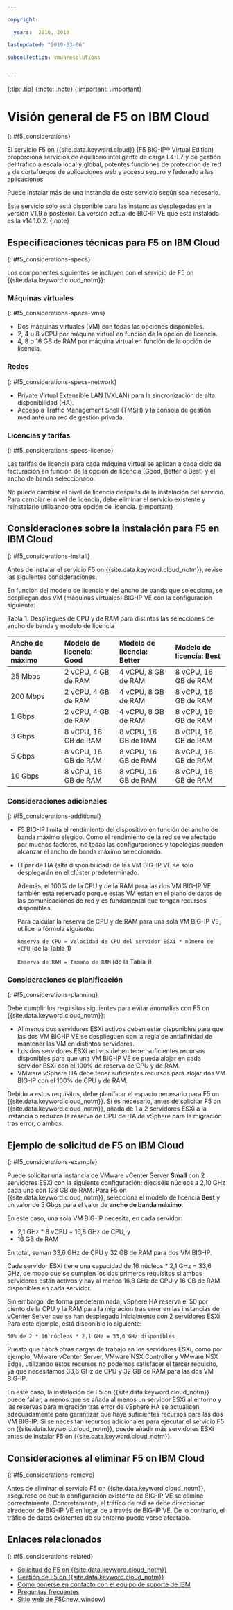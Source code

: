 ```yaml
---

copyright:

  years:  2016, 2019

lastupdated: "2019-03-06"

subcollection: vmwaresolutions


---
```


{:tip: .tip}
{:note: .note}
{:important: .important}

# Visión general de F5 on IBM Cloud
{: #f5_considerations}

El servicio F5 on {{site.data.keyword.cloud}} (F5 BIG-IP® Virtual Edition) proporciona servicios de equilibrio inteligente de carga L4-L7 y de gestión del tráfico a escala local y global, potentes funciones de protección de red y de cortafuegos de aplicaciones web y acceso seguro y federado a las aplicaciones.

Puede instalar más de una instancia de este servicio según sea necesario.

Este servicio sólo está disponible para las instancias desplegadas en la versión V1.9 o posterior. La versión actual de BIG-IP VE que está instalada es la v14.1.0.2.
{:note}

## Especificaciones técnicas para F5 on IBM Cloud
{: #f5_considerations-specs}

Los componentes siguientes se incluyen con el servicio de F5 on {{site.data.keyword.cloud_notm}}:

### Máquinas virtuales
{: #f5_considerations-specs-vms}

* Dos máquinas virtuales (VM) con todas las opciones disponibles.
* 2, 4 u 8 vCPU por máquina virtual en función de la opción de licencia.
* 4, 8 o 16 GB de RAM por máquina virtual en función de la opción de licencia.

### Redes
{: #f5_considerations-specs-network}

* Private Virtual Extensible LAN (VXLAN) para la sincronización de alta disponibilidad (HA).
* Acceso a Traffic Management Shell (TMSH) y la consola de gestión mediante una red de gestión privada.

### Licencias y tarifas
{: #f5_considerations-specs-license}

Las tarifas de licencia para cada máquina virtual se aplican a cada ciclo de facturación en función de la opción de licencia (Good, Better o Best) y el ancho de banda seleccionado.

No puede cambiar el nivel de licencia después de la instalación del servicio. Para cambiar el nivel de licencia, debe eliminar el servicio existente y reinstalarlo utilizando otra opción de licencia.
{:important}

## Consideraciones sobre la instalación para F5 en IBM Cloud
{: #f5_considerations-install}

Antes de instalar el servicio F5 on {{site.data.keyword.cloud_notm}}, revise las siguientes consideraciones.

En función del modelo de licencia y del ancho de banda que selecciona, se despliegan dos VM (máquinas virtuales) BIG-IP VE con la configuración siguiente:

Tabla 1. Despliegues de CPU y de RAM para distintas las selecciones de ancho de banda y modelo de licencia

| Ancho de banda máximo | Modelo de licencia: Good | Modelo de licencia: Better | Modelo de licencia: Best |
|:------------------|:--------------------|:----------------------|:--------------------|
| 25 Mbps           | 2 vCPU, 4 GB de RAM    | 4 vCPU, 8 GB de RAM      | 8 vCPU, 16 GB de RAM   |
| 200 Mbps          | 2 vCPU, 4 GB de RAM    | 4 vCPU, 8 GB de RAM      | 8 vCPU, 16 GB de RAM   |
| 1 Gbps            | 2 vCPU, 4 GB de RAM    | 4 vCPU, 8 GB de RAM      | 8 vCPU, 16 GB de RAM   |
| 3 Gbps            | 8 vCPU, 16 GB de RAM   | 8 vCPU, 16 GB de RAM     | 8 vCPU, 16 GB de RAM   |
| 5 Gbps            | 8 vCPU, 16 GB de RAM   | 8 vCPU, 16 GB de RAM     | 8 vCPU, 16 GB de RAM   |
| 10 Gbps           | 8 vCPU, 16 GB de RAM   | 8 vCPU, 16 GB de RAM     | 8 vCPU, 16 GB de RAM   |

### Consideraciones adicionales
{: #f5_considerations-additional}

* F5 BIG-IP limita el rendimiento del dispositivo en función del ancho de banda máximo elegido. Como el rendimiento de la red se ve afectado por muchos factores, no todas las configuraciones y topologías pueden alcanzar el ancho de banda máximo seleccionado.
* El par de HA (alta disponibilidad) de las VM BIG-IP VE se solo desplegarán en el clúster predeterminado.

  Además, el 100% de la CPU y de la RAM para las dos VM BIG-IP VE también está reservado porque estas VM están en el plano de datos de las comunicaciones de red y es fundamental que tengan recursos disponibles.

  Para calcular la reserva de CPU y de RAM para una sola VM BIG-IP VE, utilice la fórmula siguiente:

  `Reserva de CPU = Velocidad de CPU del servidor ESXi * número de vCPU` (de la Tabla 1)

  `Reserva de RAM = Tamaño de RAM` (de la Tabla 1)

### Consideraciones de planificación
{: #f5_considerations-planning}

Debe cumplir los requisitos siguientes para evitar anomalías con F5 on {{site.data.keyword.cloud_notm}}:
* Al menos dos servidores ESXi activos deben estar disponibles para que las dos VM BIG-IP VE se desplieguen con la regla de antiafinidad de mantener las VM en distintos servidores.
* Los dos servidores ESXi activos deben tener suficientes recursos disponibles para que una VM BIG-IP VE se pueda alojar en cada servidor ESXi con el 100% de reserva de CPU y de RAM.
* VMware vSphere HA debe tener suficientes recursos para alojar dos VM BIG-IP con el 100% de CPU y de RAM.

Debido a estos requisitos, debe planificar el espacio necesario para F5 on {{site.data.keyword.cloud_notm}}. Si es necesario, antes de solicitar F5 on {{site.data.keyword.cloud_notm}}, añada de 1 a 2 servidores ESXi a la instancia o reduzca la reserva de CPU de HA de vSphere para la migración tras error, o ambos.

## Ejemplo de solicitud de F5 on IBM Cloud
{: #f5_considerations-example}

Puede solicitar una instancia de VMware vCenter Server **Small** con 2 servidores ESXI con la siguiente configuración: dieciséis núcleos a 2,10 GHz cada uno con 128 GB de RAM. Para F5 on {{site.data.keyword.cloud_notm}}, selecciona el modelo de licencia **Best** y un valor de 5 Gbps para el valor de **ancho de banda máximo**.

En este caso, una sola VM BIG-IP necesita, en cada servidor:
* 2,1 GHz * 8 vCPU = 16,8 GHz de CPU, y
* 16 GB de RAM

En total, suman 33,6 GHz de CPU y 32 GB de RAM para dos VM BIG-IP.

Cada servidor ESXi tiene una capacidad de 16 núcleos * 2,1 GHz = 33,6 GHz, de modo que se cumplen los dos primeros requisitos si ambos servidores están activos y hay al menos 16,8 GHz de CPU y 16 GB de RAM disponibles en cada servidor.

Sin embargo, de forma predeterminada, vSphere HA reserva el 50 por ciento de la CPU y la RAM para la migración tras error en las instancias de vCenter Server que se han desplegado inicialmente con 2 servidores ESXi. Para este ejemplo, está disponible lo siguiente:

`50% de 2 * 16 núcleos * 2,1 GHz = 33,6 GHz disponibles`

Puesto que habrá otras cargas de trabajo en los servidores ESXi, como por ejemplo, VMware vCenter Server, VMware NSX Controller y VMware NSX Edge, utilizando estos recursos no podemos satisfacer el tercer requisito, ya que necesitamos 33,6 GHz de CPU y 32 GB de RAM para las dos VM BIG-IP.

En este caso, la instalación de F5 on {{site.data.keyword.cloud_notm}} puede fallar, a menos que se añada al menos un servidor ESXi al entorno y las reservas para migración tras error de vSphere HA se actualicen adecuadamente para garantizar que haya suficientes recursos para las dos VM BIG-IP. Si se necesitan recursos adicionales para ejecutar el servicio F5 on {{site.data.keyword.cloud_notm}}, puede añadir más servidores ESXi antes de instalar F5 on {{site.data.keyword.cloud_notm}}.

## Consideraciones al eliminar F5 on IBM Cloud
{: #f5_considerations-remove}

Antes de eliminar el servicio F5 on {{site.data.keyword.cloud_notm}}, asegúrese de que la configuración existente de BIG-IP VE se elimine correctamente. Concretamente, el tráfico de red se debe direccionar alrededor de BIG-IP VE en lugar de a través de BIG-IP VE. De lo contrario, el tráfico de datos existentes de su entorno puede verse afectado.

## Enlaces relacionados
{: #f5_considerations-related}

* [Solicitud de F5 on {{site.data.keyword.cloud_notm}}](/docs/services/vmwaresolutions/services?topic=vmware-solutions-f5_ordering)
* [Gestión de F5 on {{site.data.keyword.cloud_notm}}](/docs/services/vmwaresolutions/services?topic=vmware-solutions-managing_f5)
* [Cómo ponerse en contacto con el equipo de soporte de IBM](/docs/services/vmwaresolutions/vmonic?topic=vmware-solutions-trbl_support)
* [Preguntas frecuentes](/docs/services/vmwaresolutions/vmonic?topic=vmware-solutions-faq)
* [Sitio web de F5](https://f5.com/){:new_window}
